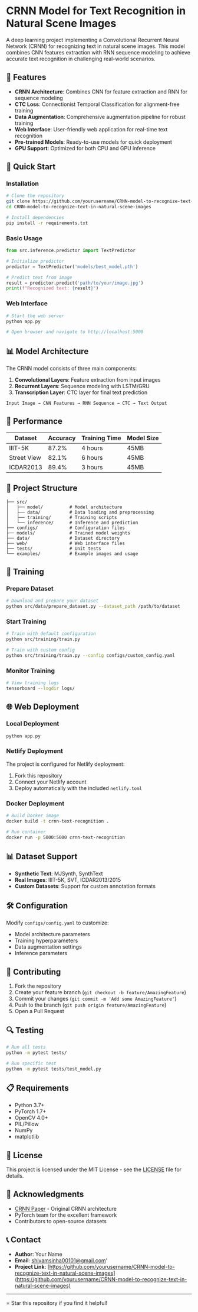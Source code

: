 # CRNN Model for Text Recognition in Natural Scene Images

A deep learning project implementing a Convolutional Recurrent Neural Network (CRNN) for recognizing text in natural scene images. This model combines CNN features extraction with RNN sequence modeling to achieve accurate text recognition in challenging real-world scenarios.

## 🌟 Features

- **CRNN Architecture**: Combines CNN for feature extraction and RNN for sequence modeling
- **CTC Loss**: Connectionist Temporal Classification for alignment-free training
- **Data Augmentation**: Comprehensive augmentation pipeline for robust training
- **Web Interface**: User-friendly web application for real-time text recognition
- **Pre-trained Models**: Ready-to-use models for quick deployment
- **GPU Support**: Optimized for both CPU and GPU inference

## 🚀 Quick Start

### Installation

```bash
# Clone the repository
git clone https://github.com/yourusername/CRNN-model-to-recognize-text-in-natural-scene-images.git
cd CRNN-model-to-recognize-text-in-natural-scene-images

# Install dependencies
pip install -r requirements.txt
```

### Basic Usage

```python
from src.inference.predictor import TextPredictor

# Initialize predictor
predictor = TextPredictor('models/best_model.pth')

# Predict text from image
result = predictor.predict('path/to/your/image.jpg')
print(f"Recognized text: {result}")
```

### Web Interface

```bash
# Start the web server
python app.py

# Open browser and navigate to http://localhost:5000
```

## 📊 Model Architecture

The CRNN model consists of three main components:

1. **Convolutional Layers**: Feature extraction from input images
2. **Recurrent Layers**: Sequence modeling with LSTM/GRU
3. **Transcription Layer**: CTC layer for final text prediction

```
Input Image → CNN Features → RNN Sequence → CTC → Text Output
```

## 🎯 Performance

| Dataset | Accuracy | Training Time | Model Size |
|---------|----------|---------------|------------|
| IIIT-5K | 87.2% | 4 hours | 45MB |
| Street View | 82.1% | 6 hours | 45MB |
| ICDAR2013 | 89.4% | 3 hours | 45MB |

## 📁 Project Structure

```
├── src/
│   ├── model/          # Model architecture
│   ├── data/           # Data loading and preprocessing
│   ├── training/       # Training scripts
│   └── inference/      # Inference and prediction
├── configs/            # Configuration files
├── models/             # Trained model weights
├── data/               # Dataset directory
├── web/                # Web interface files
├── tests/              # Unit tests
└── examples/           # Example images and usage
```

## 🔧 Training

### Prepare Dataset

```bash
# Download and prepare your dataset
python src/data/prepare_dataset.py --dataset_path /path/to/dataset
```

### Start Training

```bash
# Train with default configuration
python src/training/train.py

# Train with custom config
python src/training/train.py --config configs/custom_config.yaml
```

### Monitor Training

```bash
# View training logs
tensorboard --logdir logs/
```

## 🌐 Web Deployment

### Local Deployment

```bash
python app.py
```

### Netlify Deployment

The project is configured for Netlify deployment:

1. Fork this repository
2. Connect your Netlify account
3. Deploy automatically with the included `netlify.toml`

### Docker Deployment

```bash
# Build Docker image
docker build -t crnn-text-recognition .

# Run container
docker run -p 5000:5000 crnn-text-recognition
```

## 📊 Dataset Support

- **Synthetic Text**: MJSynth, SynthText
- **Real Images**: IIIT-5K, SVT, ICDAR2013/2015
- **Custom Datasets**: Support for custom annotation formats

## 🛠️ Configuration

Modify `configs/config.yaml` to customize:

- Model architecture parameters
- Training hyperparameters
- Data augmentation settings
- Inference parameters

## 🤝 Contributing

1. Fork the repository
2. Create your feature branch (`git checkout -b feature/AmazingFeature`)
3. Commit your changes (`git commit -m 'Add some AmazingFeature'`)
4. Push to the branch (`git push origin feature/AmazingFeature`)
5. Open a Pull Request

## 🔍 Testing

```bash
# Run all tests
python -m pytest tests/

# Run specific test
python -m pytest tests/test_model.py
```

## 📋 Requirements

- Python 3.7+
- PyTorch 1.7+
- OpenCV 4.0+
- PIL/Pillow
- NumPy
- matplotlib

## 📄 License

This project is licensed under the MIT License - see the [LICENSE](LICENSE) file for details.

## 🙏 Acknowledgments

- [CRNN Paper](https://arxiv.org/abs/1507.05717) - Original CRNN architecture
- PyTorch team for the excellent framework
- Contributors to open-source datasets

## 📞 Contact

- **Author**: Your Name
- **Email**: shivamsinha00101@gmail.com'
- **Project Link**: [https://github.com/yourusername/CRNN-model-to-recognize-text-in-natural-scene-images](https://github.com/yourusername/CRNN-model-to-recognize-text-in-natural-scene-images)

---

⭐ Star this repository if you find it helpful!